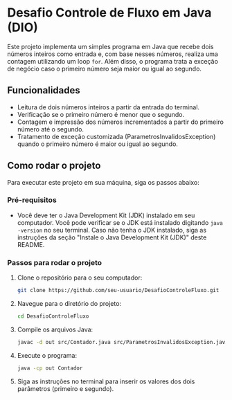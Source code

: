 # Desafio Controle de Fluxo em Java (DIO)

Este projeto implementa um simples programa em Java que recebe dois números inteiros como entrada e, com base nesses números, realiza uma contagem utilizando um loop `for`. Além disso, o programa trata a exceção de negócio caso o primeiro número seja maior ou igual ao segundo.

## Funcionalidades

- Leitura de dois números inteiros a partir da entrada do terminal.
- Verificação se o primeiro número é menor que o segundo.
- Contagem e impressão dos números incrementados a partir do primeiro número até o segundo.
- Tratamento de exceção customizada (ParametrosInvalidosException) quando o primeiro número é maior ou igual ao segundo.

## Como rodar o projeto

Para executar este projeto em sua máquina, siga os passos abaixo:

### Pré-requisitos

- Você deve ter o Java Development Kit (JDK) instalado em seu computador. Você pode verificar se o JDK está instalado digitando `java -version` no seu terminal. Caso não tenha o JDK instalado, siga as instruções da seção "Instale o Java Development Kit (JDK)" deste README.

### Passos para rodar o projeto

1. Clone o repositório para o seu computador:

   ```bash
   git clone https://github.com/seu-usuario/DesafioControleFluxo.git
   ```

2. Navegue para o diretório do projeto:

   ```bash
   cd DesafioControleFluxo
   ```

3. Compile os arquivos Java:

   ```bash
   javac -d out src/Contador.java src/ParametrosInvalidosException.java
   ```

4. Execute o programa:

   ```bash
   java -cp out Contador
   ```

5. Siga as instruções no terminal para inserir os valores dos dois parâmetros (primeiro e segundo).